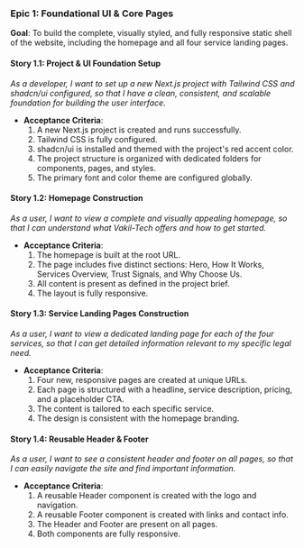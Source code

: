 ### **Epic 1: Foundational UI & Core Pages**

**Goal**: To build the complete, visually styled, and fully responsive static shell of the website, including the homepage and all four service landing pages.

#### **Story 1.1: Project & UI Foundation Setup**

*As a developer, I want to set up a new Next.js project with Tailwind CSS and shadcn/ui configured, so that I have a clean, consistent, and scalable foundation for building the user interface.*

* **Acceptance Criteria**:
  1. A new Next.js project is created and runs successfully.
  2. Tailwind CSS is fully configured.
  3. shadcn/ui is installed and themed with the project's red accent color.
  4. The project structure is organized with dedicated folders for components, pages, and styles.
  5. The primary font and color theme are configured globally.

#### **Story 1.2: Homepage Construction**

*As a user, I want to view a complete and visually appealing homepage, so that I can understand what Vakil-Tech offers and how to get started.*

* **Acceptance Criteria**:
  1. The homepage is built at the root URL.
  2. The page includes five distinct sections: Hero, How It Works, Services Overview, Trust Signals, and Why Choose Us.
  3. All content is present as defined in the project brief.
  4. The layout is fully responsive.

#### **Story 1.3: Service Landing Pages Construction**

*As a user, I want to view a dedicated landing page for each of the four services, so that I can get detailed information relevant to my specific legal need.*

* **Acceptance Criteria**:
  1. Four new, responsive pages are created at unique URLs.
  2. Each page is structured with a headline, service description, pricing, and a placeholder CTA.
  3. The content is tailored to each specific service.
  4. The design is consistent with the homepage branding.

#### **Story 1.4: Reusable Header & Footer**

*As a user, I want to see a consistent header and footer on all pages, so that I can easily navigate the site and find important information.*

* **Acceptance Criteria**:
  1. A reusable Header component is created with the logo and navigation.
  2. A reusable Footer component is created with links and contact info.
  3. The Header and Footer are present on all pages.
  4. Both components are fully responsive.
